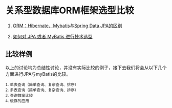 # 关系型数据库ORM框架选型比较
1. [ORM：Hibernate、Mybatis与Spring Data JPA的区别](xhrong.github.io/2016/11/24/ORM：Hibernate、Mybatis与Spring%20Data%20JPA的区别/)

2. [如何对 JPA 或者 MyBatis 进行技术选型](http://www.spring4all.com/article/391)

## 比较样例
以上的讨论均为总结性讨论，并没有实际比较的例子，接下去我们将会从以下几个方面进行JPA与myBatis的比较。

    1.单表查询（简单查询、复杂查询、排序）
    2.多表查询（简单查询、复杂查询、排序）
    3.查询效率比较
    4.缓存的应用
